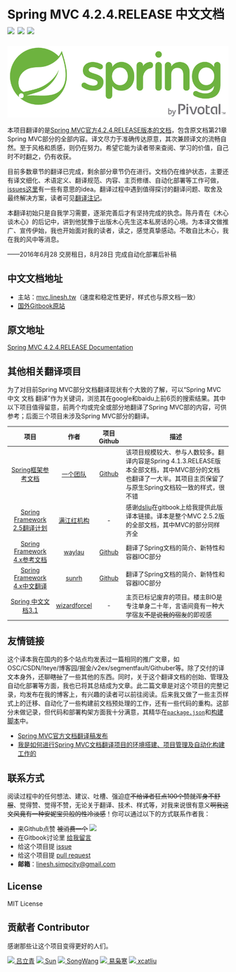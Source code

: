 # Spring MVC 4.2.4.RELEASE 中文文档 [![][Badges: Travis CI]][Links: Travis CI] [![][Badges: Github Issues Open]][Links: Github Issues Open] [![][Badges: Github Issues Closed]][Links: Github Issues Closed]

![Spring Logo](./spring-logo.png)

本项目翻译的是[Spring MVC官方4.2.4.RELEASE版本的文档][Origin documentation]，包含原文档第21章Spring MVC部分的全部内容。译文尽力于准确传达原意，其次兼顾译文的流畅自然。至于风格和质感，则仍在努力。希望它能为读者带来查阅、学习的价值，自己时不时翻之，仍有收获。

目前多数章节的翻译已完成，剩余部分章节仍在进行。文档仍在维护状态，主要还有译文细化、术语定义、翻译规范、内容、主页修缮、自动化部署等工作可做，[issues这里][Issues link]有一些有意思的idea。翻译过程中遇到值得探讨的翻译问题、取舍及最终解决方案，读者可见[翻译注记](NOTES.md)。

本翻译初始只是自我学习需要，逐渐完善后才有坚持完成的执念。陈丹青在《木心谈木心》的后记中，讲到他犹豫于出版木心先生这本私房话的心境。为本译文做推广、宣传伊始，我也开始面对我的读者，读之，感觉真挚感动。不敢自比木心，我在我的风中等消息。

——2016年6月28 交房租日，8月28日 完成自动化部署后补稿

## 中文文档地址

* 主站：[mvc.linesh.tw](http://mvc.linesh.tw)（速度和稳定性更好，样式也与原文档一致）
* [国外Gitbook原站](https://linesh.gitbooks.io/spring-mvc-documentation-linesh-translation/content/)

## 原文地址

[Spring MVC 4.2.4.RELEASE Documentation][Origin documentation]

## 其他相关翻译项目

为了对目前Spring MVC部分文档翻译现状有个大致的了解，可以“Spring MVC 中文 文档 翻译”作为关键词，浏览其在google和baidu上前6页的搜索结果。其中以下项目值得留意，前两个均或完全或部分地翻译了Spring MVC部的内容，可供参考；后面三个项目未涉及Spring MVC部分的翻译。

| 项目 | 作者 | 项目Github | 描述 |
| :---: | :---: | :---: | --- |
| [Spring框架参考文档](http://spring.cndocs.tk) | [一个团队](http://blog.csdn.net/isea533/article/details/50450289) | [Github](http://git.oschina.net/free/spring-framework-reference) | 该项目规模较大、参与人数较多。翻译内容是Spring 4.1.3.RELEASE版本全部文档，其中MVC部分的文档也翻译了一大半。其项目主页保留了与原生Spring文档较一致的样式，很不错 |
| [Spring Framework 2.5翻译计划](http://shouce.jb51.net/spring/) | [满江红机构](http://javasalatu.iteye.com/blog/1212618) | - | 感谢[dsliu]()在gitbook上给我提供此版译本链接。译本是整个MVC 2.5.2版的全部文档，其中MVC的部分同样齐全 |
| [Spring Framework 4.x参考文档](https://waylau.gitbooks.io/spring-framework-4-reference/content/) | [waylau](https://github.com/waylau) | [Github](https://github.com/waylau/spring-framework-4-reference) | 翻译了Spring文档的简介、新特性和容器IOC部分 |
| [Spring Framework 4.x中文翻译](https://sunrh.gitbooks.io/spring4-reference-chinese/content/) | [sunrh](https://github.com/sunrh) | [Github](https://github.com/sunrh/spring-reference-chinese) | 翻译了Spring文档的简介、新特性和容器IOC部分 |
| [Spring 中文文档3.1](https://wizardforcel.gitbooks.io/spring-doc-3x/content/) | [wizardforcel](https://github.com/wizardforcel) | - | 主页已标记废弃的项目。楼主BIO是专注单身二十年，言语间竟有一种大学宿友~~不是说我的宿友~~的即视感 |

## 友情链接

这个译本我在国内的多个站点均发表过一篇相同的推广文章，如OSC/CSDN/Iteye/博客园/掘金/v2ex/segmentfault/Githuber等。除了交付的译文本身外，还聊~~瞎扯~~了一些其他的东西。同时，关于这个翻译文档的创始、管理及自动化部署等方面，我也已将其总结成为文章。此二篇文章是对这个项目的完整记录，均发布在我的博客上，有兴趣的读者可以前往阅读。后来我又做了一些主页样式上的迁移、自动化了一些构建前文档预处理的工作，还有一些代码的重构。这部分未做记录，但代码和部署构架方面我十分满意，其精华在[`package.json`](https://github.com/linesh-simplicity/translation-spring-mvc-4-documentation/blob/master/package.json)和[构建脚本](https://github.com/linesh-simplicity/translation-spring-mvc-4-documentation/tree/master/build)中。

* [Spring MVC官方文档翻译稿发布](http://blog.linesh.tw/#/posts/2016-06-23-spring-mvc-documentation-reference)
* [我是如何进行Spring MVC文档翻译项目的环境搭建、项目管理及自动化构建工作的](http://blog.linesh.tw/#/posts/2016-06-26-auto-deploy-translation-to-production-using-jenkins-and-qiniu)

## 联系方式

阅读过程中的任何想法、建议、吐槽、强迫症~~不给译者狂点100个赞就浑身不舒服~~、觉得赞、觉得不赞，无论关于翻译、技术、样式等，对我来说很有意义~~啊我这文风竟有一种安妮宝贝般的性冷淡感~~！你可以通过以下的方式联系作者我：

* 来Github点赞 ~~被消费一个~~ [![][Badges: Github Stars]][Links: Github Stars]
* 在Gitbook讨论里 [给我留言](https://www.gitbook.com/book/linesh/spring-mvc-documentation-linesh-translation/discussions)
* 给这个项目提 [issue][Badges: Github Issues Open]
* 给这个项目提 [pull request](https://github.com/linesh-simplicity/translation-spring-mvc-4-documentation/pulls)
* **邮箱**：linesh.simpcity@gmail.com

## License

MIT License

## 贡献者 Contributor

感谢那些让这个项目变得更好的人们。

![](https://avatars0.githubusercontent.com/u/4997466?v=3&s=20)[ 吕立青](https://github.com/JimmyLv)
![](https://avatars0.githubusercontent.com/u/2171071?v=3&s=20)[ Sun](https://github.com/yaming116)
![](https://avatars0.githubusercontent.com/u/7877752?v=3&s=20)[ SongWang](https://github.com/aCoder2013)
![](https://avatars3.githubusercontent.com/u/1506425?v=3&s=20)[ 易枭寒](https://github.com/Yixiaohan)
![](https://avatars1.githubusercontent.com/u/5453359?v=3&s=20)[ xcatliu](https://github.com/xcatliu)



[Issues link]: https://github.com/linesh-simplicity/gitbook-translation-spring-mvc-documentation/issues
[Origin documentation]: http://docs.spring.io/spring-framework/docs/4.2.4.RELEASE/spring-framework-reference/html/mvc.html
[Badges: Travis CI]: https://img.shields.io/travis/linesh-simplicity/translation-spring-mvc-4-documentation.svg?maxAge=2592000
[Links: Travis CI]: https://travis-ci.org/linesh-simplicity/translation-spring-mvc-4-documentation
[Badges: Github Issues Open]: https://img.shields.io/github/issues/linesh-simplicity/translation-spring-mvc-4-documentation.svg?maxAge=2592000
[Links: Github Issues Open]: https://github.com/linesh-simplicity/translation-spring-mvc-4-documentation/issues#boards?notFullScreen=false&repos=50039903&showClosed=false
[Badges: Github Issues Closed]: https://img.shields.io/github/issues-closed/linesh-simplicity/translation-spring-mvc-4-documentation.svg?maxAge=2592000
[Links: Github Issues Closed]: https://github.com/linesh-simplicity/translation-spring-mvc-4-documentation/issues?q=is%3Aissue+is%3Aclosed
[Badges: Github Stars]: https://img.shields.io/github/stars/linesh-simplicity/translation-spring-mvc-4-documentation.svg?style=social&label=Star&maxAge=2592000
[Links: Github Stars]: https://github.com/linesh-simplicity/translation-spring-mvc-4-documentation
